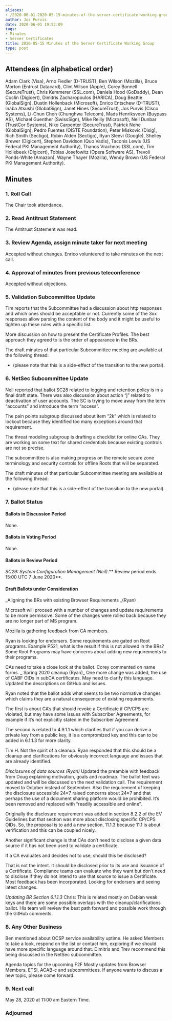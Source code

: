 ```yaml
---
aliases:
- /2020-06-01-2020-05-15-minutes-of-the-server-certificate-working-group/
author: Jos Purvis
date: 2020-06-01 19:52:09
tags:
- Minutes
- Server Certificates
title: 2020-05-15 Minutes of the Server Certificate Working Group
type: post
---
```


## Attendees (in alphabetical order) 

Adam Clark (Visa), Arno Fiedler (D-TRUST), Ben Wilson (Mozilla), Bruce Morton (Entrust Datacard), Clint Wilson (Apple), Corey Bonnell (SecureTrust), Chris Kemmerer (SSL.com), Daniela Hood (GoDaddy), Dean Coclin (Digicert), Dimitris Zacharopoulos (HARICA), Doug Beattie (GlobalSign), Dustin Hollenback (Microsoft), Enrico Entschew (D-TRUST), Inaba Atsushi (GlobalSign), Janet Hines (SecureTrust), Jos Purvis (Cisco Systems), Li-Chun Chen (Chunghwa Telecom), Mads Henriksveen (Buypass AS), Michael Guenther (SwissSign), Mike Reilly (Microsoft), Neil Dunbar (TrustCor Systems), Niko Carpenter (SecureTrust), Patrick Nohe (GlobalSign), Pedro Fuentes (OISTE Foundation), Peter Miskovic (Disig), Rich Smith (Sectigo), Robin Alden (Sectigo), Ryan Sleevi (Google), Shelley Brewer (Digicert), Stephen Davidson (Quo Vadis), Taconis Lewis (US Federal PKI Management Authority), Thanos Vrachnos (SSL.com), Tim Hollebeek (Digicert), Tobias Josefowitz (Opera Software AS), Trevoli Ponds-White (Amazon), Wayne Thayer (Mozilla), Wendy Brown (US Federal PKI Management Authority).

## Minutes 

### 1. Roll Call 

The Chair took attendance.

### 2. Read Antitrust Statement 

The Antitrust Statement was read.

### 3. Review Agenda, assign minute taker for next meeting 

Accepted without changes. Enrico volunteered to take minutes on the next call.

### 4. Approval of minutes from previous teleconference 

Accepted without objections.

### 5. Validation Subcommittee Update 

Tim reports that the Subcommittee had a discussion about http responses and which ones should be acceptable or not. Currently some of the 3xx responses allow parsing the content of the body and it might be useful to tighten up these rules with a specific list.

More discussion on how to present the Certificate Profiles. The best approach they agreed to is the order of appearance in the BRs.

The draft minutes of that particular Subcommittee meeting are available at the following thread:

- (please note that this is a side-effect of the transition to the new portal).

### 6. NetSec Subcommittee Update 

Neil reported that ballot SC28 related to logging and retention policy is in a final draft state. There was also discussion about action “j” related to deactivation of user accounts. The SC is trying to move away from the term “accounts” and introduce the term “access”.

The pain points subgroup discussed about item “2k” which is related to lockout because they identified too many exceptions around that requirement.

The threat modeling subgroup is drafting a checklist for online CAs. They are working on some text for shared credentials because existing controls are not so precise.

The subcommittee is also making progress on the remote secure zone terminology and security controls for offline Roots that will be separated.

The draft minutes of that particular Subcommittee meeting are available at the following thread:

- (please note that this is a side-effect of the transition to the new portal).

### 7. Ballot Status 

#### Ballots in Discussion Period 

None.

#### Ballots in Voting Period 

None.

#### Ballots in Review Period 

_SC29: System Configuration Management (Neil)_.** Review period ends 15:00 UTC 7 June 2020**.

#### Draft Ballots under Consideration 

\_Aligning the BRs with existing Browser Requirements \_(Ryan)

Microsoft will proceed with a number of changes and update requirements to be more permissive. Some of the changes were rolled back because they are no longer part of MS program.

Mozilla is gathering feedback from CA members.

Ryan is looking for endorsers. Some requirements are gated on Root programs. Example P521, what is the result if this is not allowed in the BRs? Some Root Programs may have concerns about adding new requirements to their programs.

CAs need to take a close look at the ballot. Corey commented on name forms.
\_
Spring 2020 cleanup (Ryan)\_
One more change was added, the use of CABF OIDs in subCA certificates. May need to clarify this language. Updated the descriptions on GitHub and issues.

Ryan noted that the ballot adds what seems to be two normative changes which claims they are a natural consequence of existing requirements.

The first is about CA’s that should revoke a Certificate if CP/CPS are violated, but may have some issues with Subscriber Agreements, for example if it’s not explicitly stated in the Subscriber Agreement.

The second is related to 4.9.1.1 which clarifies that if you can derive a private key from a public key, it is a compromized key and this can to be added in 6.1.1.3 for more clarity.

Tim H. Not the spirit of a cleanup. Ryan responded that this should be a cleanup and clarifications for obviously incorrect language and issues that are already identified.

_Disclosures of data sources (Ryan)_
Updated the preamble with feedback from Doug explaining motivation, goals and roadmap. The ballot text was updated and will be discussed on the next validation call. The requirement moved to October instead of September. Also the requirement of keeping the disclosure accessible 24×7 raised concerns about 24×7 and that perhaps the use of a document sharing platform would be prohibited. It’s been removed and replaced with “readily accessible and online”.

Originally the disclosure requirement was added in section 8.2.2 of the EV Guidelines but that section was more about disclosing specific CP/CPS OIDs. So, the proposal is to add a new section, 11.1.3 because 11.1 is about verification and this can be coupled nicely.

Another significant change is that CAs don’t need to disclose a given data source if it has not been used to validate a certificate.

If a CA evaluates and decides not to use, should this be disclosed?

That is not the intent. It should be disclosed prior to its use and issuance of a Certificate. Compliance teams can evaluate who they want but don’t need to disclose if they do not intend to use that source to issue a Certificate. Most feedback has been incorporated. Looking for endorsers and seeing latest changes.

_Updating BR Section 6.1.1.3_
Chris: This is related mostly on Debian weak keys and there are some possible overlaps with the cleanup/clarifications ballot. His team will review the best path forward and possible work through the GitHub comments.

### 8. Any Other Business 

Ben mentioned about OCSP service availability uptime. He asked Members to take a look, respond on the list or contact him, exploring if we should have more specific language around that. Dimitris and Trev recommend this being discussed in the NetSec subcommittee.

Agenda topics for the upcoming F2F
Mostly updates from Browser Members, ETSI, ACAB-c and subcommittees. If anyone wants to discuss a new topic, please come forward.

### 9. Next call 

May 28, 2020 at 11:00 am Eastern Time.

### Adjourned
